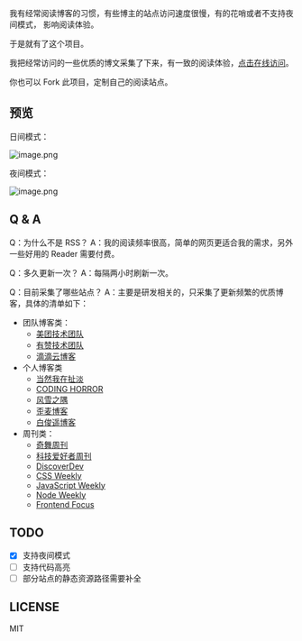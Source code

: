 我有经常阅读博客的习惯，有些博主的站点访问速度很慢，有的花哨或者不支持夜间模式， 影响阅读体验。

于是就有了这个项目。

我把经常访问的一些优质的博文采集了下来，有一致的阅读体验，[点击在线访问](http://hub.util.city)。

你也可以 Fork 此项目，定制自己的阅读站点。

## 预览

日间模式：

![image.png](https://poppython.oss-cn-beijing.aliyuncs.com/kis/ce8c91ee-cbc0-4c4c-87dd-01b2292f24c1.png)


夜间模式：

![image.png](https://poppython.oss-cn-beijing.aliyuncs.com/kis/536e260d-4703-4770-b719-9444fd9f6850.png)

## Q & A
Q：为什么不是 RSS？
A：我的阅读频率很高，简单的网页更适合我的需求，另外一些好用的 Reader 需要付费。

Q：多久更新一次？
A：每隔两小时刷新一次。

Q：目前采集了哪些站点？
A：主要是研发相关的，只采集了更新频繁的优质博客，具体的清单如下：
+ 团队博客类：
    + [美团技术团队](https://tech.meituan.com/)
    + [有赞技术团队](https://tech.youzan.com/)
    + [滴滴云博客](https://blog.didiyun.com/)
+ 个人博客类
    + [当然我在扯淡](http://www.yinwang.org/)
    + [CODING HORROR](https://blog.codinghorror.com/)
    + [风雪之隅](https://www.laruence.com/)
    + [歪麦博客](https://www.awaimai.com/)
    + [白俊遥博客](https://baijunyao.com/)
+ 周刊类：
    + [奇舞周刊](https://weekly.75.team/)
    + [科技爱好者周刊](http://www.ruanyifeng.com/blog/weekly/)
    + [DiscoverDev](https://www.discoverdev.io/archive)
    + [CSS Weekly](https://css-weekly.com/archives/)
    + [JavaScript Weekly](https://javascriptweekly.com/issues)
    + [Node Weekly](https://nodeweekly.com/issues)
    + [Frontend Focus](https://frontendfoc.us/issues)

## TODO
+ [x] 支持夜间模式
+ [ ] 支持代码高亮
+ [ ] 部分站点的静态资源路径需要补全

## LICENSE
MIT

